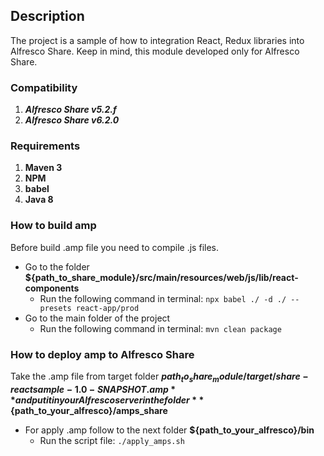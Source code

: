 
## Description
The project is a sample of how to integration React, Redux libraries into Alfresco Share. 
Keep in mind, this module developed only for Alfresco Share. 

### Compatibility
 1. ***Alfresco Share v5.2.f***
 2. ***Alfresco Share v6.2.0***
 
 
### Requirements
 1. **Maven 3**
 2. **NPM**
 3. **babel**
 4. **Java 8**

### How to build amp
Before build .amp file you need to compile .js files. 
 - Go to the folder **${path_to_share_module}/src/main/resources/web/js/lib/react-components**
     - Run the following command in terminal:
       `npx babel ./ -d ./ --presets react-app/prod`
 - Go to the main folder of the project
     - Run the following command in terminal:
       `mvn clean package`
       
### How to deploy amp to Alfresco Share
Take the .amp file from target folder **${path_to_share_module}/target/share-reactsample-1.0-SNAPSHOT.amp**
and put it in your Alfresco server in the folder **${path_to_your_alfresco}/amps_share** 
 - For apply .amp follow to the next folder **${path_to_your_alfresco}/bin** 
   - Run the script file:
     `./apply_amps.sh`
